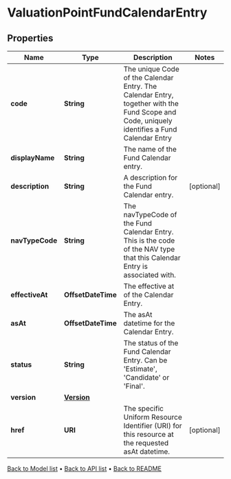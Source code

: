 

# ValuationPointFundCalendarEntry


## Properties

| Name | Type | Description | Notes |
|------------ | ------------- | ------------- | -------------|
|**code** | **String** | The unique Code of the Calendar Entry. The Calendar Entry, together with the Fund Scope and Code, uniquely identifies a Fund Calendar Entry |  |
|**displayName** | **String** | The name of the Fund Calendar entry. |  |
|**description** | **String** | A description for the Fund Calendar entry. |  [optional] |
|**navTypeCode** | **String** | The navTypeCode of the Fund Calendar Entry. This is the code of the NAV type that this Calendar Entry is associated with. |  |
|**effectiveAt** | **OffsetDateTime** | The effective at of the Calendar Entry. |  |
|**asAt** | **OffsetDateTime** | The asAt datetime for the Calendar Entry. |  |
|**status** | **String** | The status of the Fund Calendar Entry. Can be &#39;Estimate&#39;, &#39;Candidate&#39; or &#39;Final&#39;. |  |
|**version** | [**Version**](Version.md) |  |  |
|**href** | **URI** | The specific Uniform Resource Identifier (URI) for this resource at the requested asAt datetime. |  [optional] |



[Back to Model list](../README.md#documentation-for-models) &#8226; [Back to API list](../README.md#documentation-for-api-endpoints) &#8226; [Back to README](../README.md)


